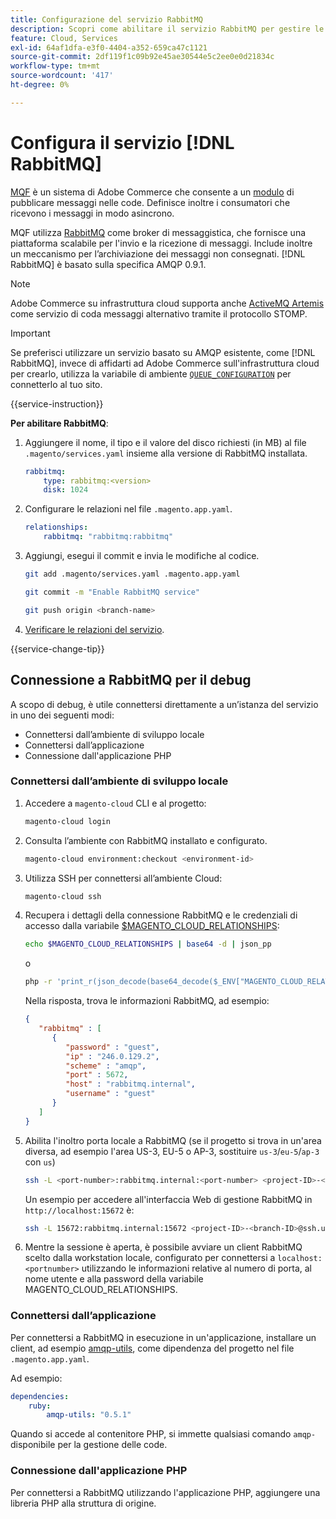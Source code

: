 ```yaml
---
title: Configurazione del servizio RabbitMQ
description: Scopri come abilitare il servizio RabbitMQ per gestire le code di messaggi per Adobe Commerce sull’infrastruttura cloud.
feature: Cloud, Services
exl-id: 64af1dfa-e3f0-4404-a352-659ca47c1121
source-git-commit: 2df119f1c09b92e45ae30544e5c2ee0e0d21834c
workflow-type: tm+mt
source-wordcount: '417'
ht-degree: 0%

---
```


# Configura il servizio [!DNL RabbitMQ]

[MQF](https://experienceleague.adobe.com/docs/commerce-operations/configuration-guide/message-queues/message-queue-framework.html) è un sistema di Adobe Commerce che consente a un [modulo](https://experienceleague.adobe.com/en/docs/commerce-operations/implementation-playbook/glossary#module) di pubblicare messaggi nelle code. Definisce inoltre i consumatori che ricevono i messaggi in modo asincrono.

MQF utilizza [RabbitMQ](https://www.rabbitmq.com/) come broker di messaggistica, che fornisce una piattaforma scalabile per l&#39;invio e la ricezione di messaggi. Include inoltre un meccanismo per l’archiviazione dei messaggi non consegnati. [!DNL RabbitMQ] è basato sulla specifica AMQP 0.9.1.

>[!NOTE]
>
>Adobe Commerce su infrastruttura cloud supporta anche [ActiveMQ Artemis](activemq.md) come servizio di coda messaggi alternativo tramite il protocollo STOMP.

>[!IMPORTANT]
>
>Se preferisci utilizzare un servizio basato su AMQP esistente, come [!DNL RabbitMQ], invece di affidarti ad Adobe Commerce sull&#39;infrastruttura cloud per crearlo, utilizza la variabile di ambiente [`QUEUE_CONFIGURATION`](../environment/variables-deploy.md#queue_configuration) per connetterlo al tuo sito.

{{service-instruction}}

**Per abilitare RabbitMQ**:

1. Aggiungere il nome, il tipo e il valore del disco richiesti (in MB) al file `.magento/services.yaml` insieme alla versione di RabbitMQ installata.

   ```yaml
   rabbitmq:
       type: rabbitmq:<version>
       disk: 1024
   ```

1. Configurare le relazioni nel file `.magento.app.yaml`.

   ```yaml
   relationships:
       rabbitmq: "rabbitmq:rabbitmq"
   ```

1. Aggiungi, esegui il commit e invia le modifiche al codice.

   ```bash
   git add .magento/services.yaml .magento.app.yaml
   ```

   ```bash
   git commit -m "Enable RabbitMQ service"
   ```

   ```bash
   git push origin <branch-name>
   ```

1. [Verificare le relazioni del servizio](services-yaml.md#service-relationships).

{{service-change-tip}}

## Connessione a RabbitMQ per il debug

A scopo di debug, è utile connettersi direttamente a un’istanza del servizio in uno dei seguenti modi:

- Connettersi dall’ambiente di sviluppo locale
- Connettersi dall’applicazione
- Connessione dall&#39;applicazione PHP

### Connettersi dall’ambiente di sviluppo locale

1. Accedere a `magento-cloud` CLI e al progetto:

   ```bash
   magento-cloud login
   ```

1. Consulta l’ambiente con RabbitMQ installato e configurato.

   ```bash
   magento-cloud environment:checkout <environment-id>
   ```

1. Utilizza SSH per connettersi all’ambiente Cloud:

   ```bash
   magento-cloud ssh
   ```

1. Recupera i dettagli della connessione RabbitMQ e le credenziali di accesso dalla variabile [$MAGENTO_CLOUD_RELATIONSHIPS](../application/properties.md#relationships):

   ```bash
   echo $MAGENTO_CLOUD_RELATIONSHIPS | base64 -d | json_pp
   ```

   o

   ```bash
   php -r 'print_r(json_decode(base64_decode($_ENV["MAGENTO_CLOUD_RELATIONSHIPS"])));'
   ```

   Nella risposta, trova le informazioni RabbitMQ, ad esempio:

   ```json
   {
      "rabbitmq" : [
         {
            "password" : "guest",
            "ip" : "246.0.129.2",
            "scheme" : "amqp",
            "port" : 5672,
            "host" : "rabbitmq.internal",
            "username" : "guest"
         }
      ]
   }
   ```

1. Abilita l&#39;inoltro porta locale a RabbitMQ (se il progetto si trova in un&#39;area diversa, ad esempio l&#39;area US-3, EU-5 o AP-3, sostituire ``us-3``/``eu-5``/``ap-3`` con ``us``)

   ```bash
   ssh -L <port-number>:rabbitmq.internal:<port-number> <project-ID>-<branch-ID>@ssh.us.magentosite.cloud
   ```

   Un esempio per accedere all&#39;interfaccia Web di gestione RabbitMQ in `http://localhost:15672` è:

   ```bash
   ssh -L 15672:rabbitmq.internal:15672 <project-ID>-<branch-ID>@ssh.us.magentosite.cloud
   ```

1. Mentre la sessione è aperta, è possibile avviare un client RabbitMQ scelto dalla workstation locale, configurato per connettersi a `localhost:<portnumber>` utilizzando le informazioni relative al numero di porta, al nome utente e alla password della variabile MAGENTO_CLOUD_RELATIONSHIPS.

### Connettersi dall’applicazione

Per connettersi a RabbitMQ in esecuzione in un&#39;applicazione, installare un client, ad esempio [amqp-utils](https://github.com/dougbarth/amqp-utils), come dipendenza del progetto nel file `.magento.app.yaml`.

Ad esempio:

```yaml
dependencies:
    ruby:
        amqp-utils: "0.5.1"
```

Quando si accede al contenitore PHP, si immette qualsiasi comando `amqp-` disponibile per la gestione delle code.

### Connessione dall&#39;applicazione PHP

Per connettersi a RabbitMQ utilizzando l&#39;applicazione PHP, aggiungere una libreria PHP alla struttura di origine.
